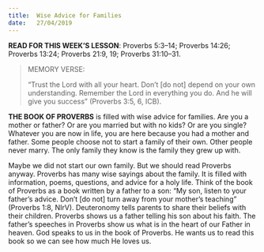 ```yaml
---
title:  Wise Advice for Families
date:   27/04/2019
---
```


**READ FOR THIS WEEK’S LESSON**: Proverbs 5:3–14; Proverbs 14:26; Proverbs 13:24; Proverbs 21:9, 19; Proverbs 31:10–31.

><p>MEMORY VERSE:</p>
>“Trust the Lord with all your heart. Don’t [do not] depend on your own understanding. Remember the Lord in everything you do. And he will give you success” (Proverbs 3:5, 6, ICB).

**THE BOOK OF PROVERBS** is filled with wise advice for families. Are you a mother or father? Or are you married but with no kids? Or are you single? Whatever you are now in life, you are here because you had a mother and father. Some people choose not to start a family of their own. Other people never marry. The only family they know is the family they grew up with.

Maybe we did not start our own family. But we should read Proverbs anyway. Proverbs has many wise sayings about the family. It is filled with information, poems, questions, and advice for a holy life. Think of the book of Proverbs as a book written by a father to a son: “My son, listen to your father’s advice. Don’t [do not] turn away from your mother’s teaching” (Proverbs 1:8, NIrV). Deuteronomy tells parents to share their beliefs with their children. Proverbs shows us a father telling his son about his faith. The father’s speeches in Proverbs show us what is in the heart of our Father in heaven. God speaks to us in the book of Proverbs. He wants us to read this book so we can see how much He loves us.